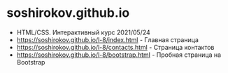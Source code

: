 # soshirokov.github.io

* HTML/CSS. Интерактивный курс 2021/05/24
*    https://soshirokov.github.io/l-8/index.html - Главная страница
*    https://soshirokov.github.io/l-8/contacts.html - Страница контактов
*    https://soshirokov.github.io/l-8/bootstrap.html - Пробная страница на Bootstrap
